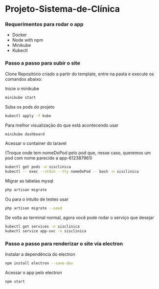 
# Projeto-Sistema-de-Clínica

### Requerimentos para rodar o app

- Docker
- Node with npm
- Minikube
- Kubectl

### Passo a passo para subir o site
Clone Repositório criado a partir do template, entre na pasta e execute os comandos abaixo:

Inicie o minikube
```sh
minikube start
```

Suba os pods do projeto
```sh
kubectl apply -f kube
```

Para melhor visualização do que está acontecendo usar
```sh
minikube dashboard
```

Acessar o container do laravel

(Troque onde tem nomeDoPod pelo pod que, nesse caso, queremos um pod com nome parecido a app-612387961)
```sh
kubectl get pods -n sisclinica
kubectl -- exec --stdin --tty nomeDoPod -- bash -n sisclinica
```

Migrar as tabelas mysql
```sh
php artisan migrate
```

Ou para o intuito de testes usar
```sh
php artisan migrate --seed
```

De volta ao terminal normal, agora você pode rodar o serviço que desejar
```sh
kubectl get services -n sisclinica
kubectl service app-svc -n sisclinica
```

### Passo a passo para renderizar o site via electron
Instalar a dependência do electron
```sh
npm install electron --save-dev
```

Acessar o app pelo electron
```sh
npm start
```
